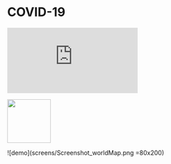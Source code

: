 # COVID-19
![Map View](https://raw.github.com/GauravNadar/COVID-19/master/screens/Screenshot_worldMap.txt)

<img src="screens/Screenshot_worldMap.jpg" style=" width:100px ; height:100px " />

![demo](screens/Screenshot_worldMap.png =80x200)
